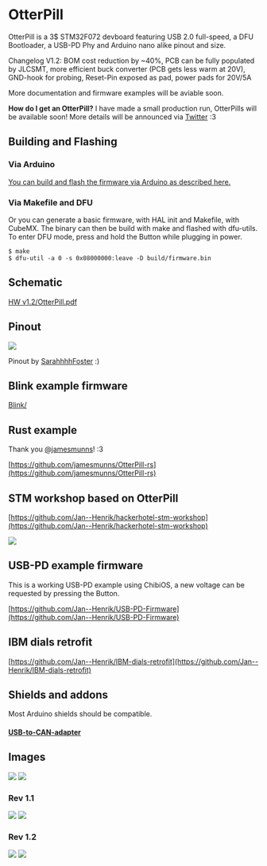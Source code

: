# OtterPill

OtterPill is a 3$ STM32F072 devboard featuring USB 2.0 full-speed, a DFU Bootloader, a USB-PD Phy and Arduino nano alike pinout and size.

Changelog V1.2: BOM cost reduction by ~40%, PCB can be fully populated by JLCSMT, more efficient buck converter (PCB gets less warm at 20V), GND-hook for probing, Reset-Pin exposed as pad, power pads for 20V/5A

More documentation and firmware examples will be aviable soon. 

**How do I get an OtterPill?** 
I have made a small production run, OtterPills will be available soon! More details will be announced via [Twitter](https://twitter.com/janhenrikh/) :3

## Building and Flashing
### Via Arduino

[You can build and flash the firmware via Arduino as described here.](https://github.com/stm32duino/Arduino_Core_STM32)

### Via Makefile and DFU

Or you can generate a basic firmware, with HAL init and Makefile, with CubeMX. The binary can then be build with make and flashed with dfu-utils. To enter DFU mode, press and hold the Button while plugging in power.

    $ make
    $ dfu-util -a 0 -s 0x08000000:leave -D build/firmware.bin

## Schematic

[HW v1.2/OtterPill.pdf](HW%20v1.2/OtterPill.pdf)

## Pinout

![](pinout.png)

Pinout by [SarahhhhFoster](https://github.com/SarahhhhFoster) :)

## Blink example firmware

[Blink/](Blink/)

## Rust example

Thank you [@jamesmunns](https://github.com/jamesmunns)! :3

[https://github.com/jamesmunns/OtterPill-rs](https://github.com/jamesmunns/OtterPill-rs)

## STM workshop based on OtterPill

[https://github.com/Jan--Henrik/hackerhotel-stm-workshop](https://github.com/Jan--Henrik/hackerhotel-stm-workshop)

![](https://github.com/Jan--Henrik/hackerhotel-stm-workshop/blob/master/monochrome_c.gif)

## USB-PD example firmware

This is a working USB-PD example using ChibiOS, a new voltage can be requested by pressing the Button.

[https://github.com/Jan--Henrik/USB-PD-Firmware](https://github.com/Jan--Henrik/USB-PD-Firmware)

## IBM dials retrofit

[https://github.com/Jan--Henrik/IBM-dials-retrofit](https://github.com/Jan--Henrik/IBM-dials-retrofit)

## Shields and addons

Most Arduino shields should be compatible.

#### [USB-to-CAN-adapter](https://github.com/Jan--Henrik/OtterPill-CAN-Adapter)

## Images

![](images/1.jpg)
![](images/2.jpg)

### Rev 1.1

![](images/3.jpg)
![](images/4.jpg)

### Rev 1.2


![](images/2_1.jpg)
![](images/2_2.jpg)

